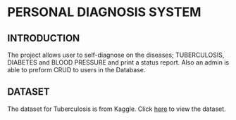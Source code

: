 # PERSONAL DIAGNOSIS SYSTEM

## INTRODUCTION
The project allows user to self-diagnose on the diseases; TUBERCULOSIS, DIABETES and BLOOD PRESSURE and print a status report. Also an admin is able to preform CRUD to users in the Database.

## DATASET
The dataset for Tuberculosis is from Kaggle. Click [here](https://www.kaggle.com/datasets/tawsifurrahman/tuberculosis-tb-chest-xray-dataset) to view the dataset.
